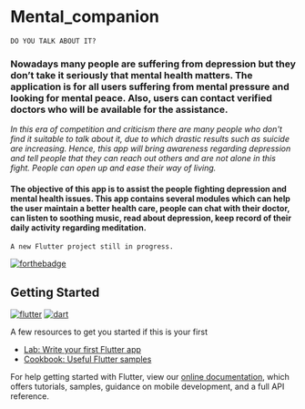 # Mental_companion

`DO YOU TALK ABOUT IT?`

### Nowadays many people are suffering from depression but they don’t take it seriously that mental health matters. The application is for all users suffering from mental pressure and looking for mental peace. Also, users can contact verified doctors who will be available for the assistance.
_In this era of competition and criticism there are many people who don't find it suitable to talk about it, due to which drastic results such as suicide are increasing.
Hence, this app will bring awareness regarding depression and tell people that they can reach out others and are not alone in this fight. People can open up and ease their way of living._
#### The objective of this app is to assist the people fighting depression and mental health issues. This app contains several modules which can help the user maintain a better health care, people can chat with their doctor, can listen to soothing music, read about depression, keep record of their daily activity regarding meditation.

`A new Flutter project still in progress.`



[![forthebadge](https://forthebadge.com/images/badges/built-with-love.svg)](https://github.com/Harshita248)


## Getting Started

[![flutter](https://img.shields.io/badge/Flutter-02569B?style=for-the-badge&logo=flutter&logoColor=white)](https://github.com/Harshita248)
[![dart](https://img.shields.io/badge/Dart-0175C2?style=for-the-badge&logo=dart&logoColor=white)](https://github.com/Harshita248)

A few resources to get you started if this is your first  

- [Lab: Write your first Flutter app](https://flutter.dev/docs/get-started/codelab)
- [Cookbook: Useful Flutter samples](https://flutter.dev/docs/cookbook)

For help getting started with Flutter, view our
[online documentation](https://flutter.dev/docs), which offers tutorials,
samples, guidance on mobile development, and a full API reference.
